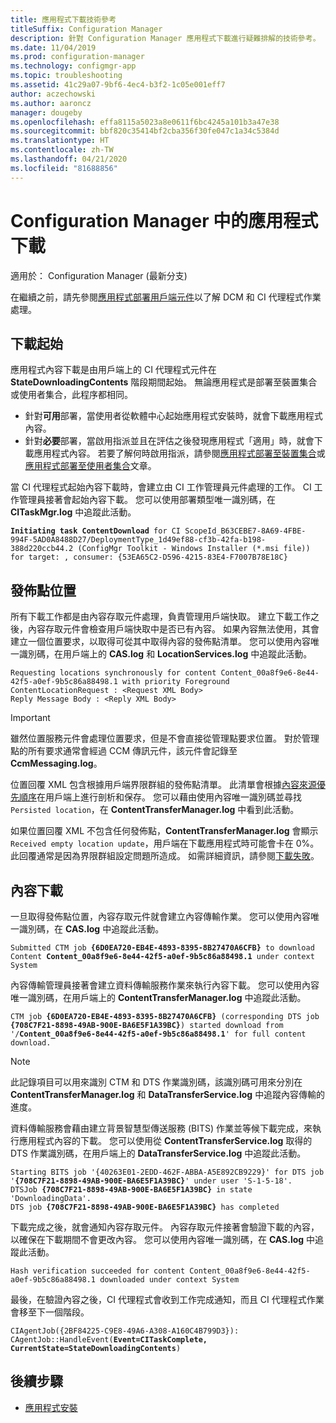 ```yaml
---
title: 應用程式下載技術參考
titleSuffix: Configuration Manager
description: 針對 Configuration Manager 應用程式下載進行疑難排解的技術參考。
ms.date: 11/04/2019
ms.prod: configuration-manager
ms.technology: configmgr-app
ms.topic: troubleshooting
ms.assetid: 41c29a07-9bf6-4ec4-b3f2-1c05e001eff7
author: aczechowski
ms.author: aaroncz
manager: dougeby
ms.openlocfilehash: effa8115a5023a8e0611f6bc4245a101b3a47e38
ms.sourcegitcommit: bbf820c35414bf2cba356f30fe047c1a34c5384d
ms.translationtype: HT
ms.contentlocale: zh-TW
ms.lasthandoff: 04/21/2020
ms.locfileid: "81688856"
---
```

# <a name="application-download-in-configuration-manager"></a>Configuration Manager 中的應用程式下載

適用於：  Configuration Manager (最新分支)

在繼續之前，請先參閱[應用程式部署用戶端元件](client-components-technical-reference.md)以了解 DCM 和 CI 代理程式作業處理。

## <a name="download-initiation"></a>下載起始

應用程式內容下載是由用戶端上的 CI 代理程式元件在 **StateDownloadingContents** 階段期間起始。 無論應用程式是部署至裝置集合或使用者集合，此程序都相同。

- 針對**可用**部署，當使用者從軟體中心起始應用程式安裝時，就會下載應用程式內容。
- 針對**必要**部署，當啟用指派並且在評估之後發現應用程式「適用」時，就會下載應用程式內容。 若要了解何時啟用指派，請參閱[應用程式部署至裝置集合](device-deployment-technical-reference.md)或[應用程式部署至使用者集合](user-deployment-technical-reference.md)文章。

當 CI 代理程式起始內容下載時，會建立由 CI 工作管理員元件處理的工作。 CI 工作管理員接著會起始內容下載。 您可以使用部署類型唯一識別碼，在 **CITaskMgr.log** 中追蹤此活動。

<pre><code class="lang-text"><b>Initiating task ContentDownload</b> for CI ScopeId_B63CEBE7-8A69-4FBE-994F-5AD0A8488D27/DeploymentType_1d49ef88-cf3b-42fa-b198-388d220ccb44.2 (ConfigMgr Toolkit - Windows Installer (*.msi file)) for target: , consumer: {53EA65C2-D596-4215-83E4-F7007B78E18C}
</code></pre>

## <a name="distribution-point-location"></a>發佈點位置

所有下載工作都是由內容存取元件處理，負責管理用戶端快取。 建立下載工作之後，內容存取元件會檢查用戶端快取中是否已有內容。 如果內容無法使用，其會建立一個位置要求，以取得可從其中取得內容的發佈點清單。 您可以使用內容唯一識別碼，在用戶端上的 **CAS.log** 和 **LocationServices.log** 中追蹤此活動。

```text
Requesting locations synchronously for content Content_00a8f9e6-8e44-42f5-a0ef-9b5c86a88498.1 with priority Foreground
ContentLocationRequest : <Request XML Body>
Reply Message Body : <Reply XML Body>
```

> [!IMPORTANT]
> 雖然位置服務元件會處理位置要求，但是不會直接從管理點要求位置。 對於管理點的所有要求通常會經過 CCM 傳訊元件，該元件會記錄至 **CcmMessaging.log**。

位置回覆 XML 包含根據用戶端界限群組的發佈點清單。 此清單會根據[內容來源優先順序](../../core/plan-design/hierarchy/fundamental-concepts-for-content-management.md#content-source-priority)在用戶端上進行剖析和保存。 您可以藉由使用內容唯一識別碼並尋找 `Persisted location`，在 **ContentTransferManager.log** 中看到此活動。 

如果位置回覆 XML 不包含任何發佈點，**ContentTransferManager.log** 會顯示 `Received empty location update`，用戶端在下載應用程式時可能會卡在 0%。 此回覆通常是因為界限群組設定問題所造成。 如需詳細資訊，請參閱[下載失敗](../deploy-use/troubleshoot-application-deployment.md#download-failures)。

## <a name="content-download"></a>內容下載

一旦取得發佈點位置，內容存取元件就會建立內容傳輸作業。 您可以使用內容唯一識別碼，在 **CAS.log** 中追蹤此活動。

<pre><code class="lang-text">Submitted CTM job <b>{6D0EA720-EB4E-4893-8395-8B27470A6CFB}</b> to download Content <b>Content_00a8f9e6-8e44-42f5-a0ef-9b5c86a88498.1</b> under context System
</code></pre>

內容傳輸管理員接著會建立資料傳輸服務作業來執行內容下載。 您可以使用內容唯一識別碼，在用戶端上的 **ContentTransferManager.log** 中追蹤此活動。

<pre><code class="lang-text">CTM job <b>{6D0EA720-EB4E-4893-8395-8B27470A6CFB}</b> (corresponding DTS job <b>{708C7F21-8898-49AB-900E-BA6E5F1A39BC}</b>) started download from '<Distribution Point URL>/<b>Content_00a8f9e6-8e44-42f5-a0ef-9b5c86a88498.1</b>' for full content download.
</code></pre>

> [!NOTE]
> 此記錄項目可以用來識別 CTM 和 DTS 作業識別碼，該識別碼可用來分別在 **ContentTransferManager.log** 和 **DataTransferService.log** 中追蹤內容傳輸的進度。

資料傳輸服務會藉由建立背景智慧型傳送服務 (BITS) 作業並等候下載完成，來執行應用程式內容的下載。 您可以使用從 **ContentTransferService.log** 取得的 DTS 作業識別碼，在用戶端上的 **DataTransferService.log** 中追蹤此活動。

<pre><code class="lang-text">Starting BITS job '{40263E01-2EDD-462F-ABBA-A5E892CB9229}' for DTS job '<b>{708C7F21-8898-49AB-900E-BA6E5F1A39BC}</b>' under user 'S-1-5-18'.
DTSJob <b>{708C7F21-8898-49AB-900E-BA6E5F1A39BC}</b> in state 'DownloadingData'.
DTS job <b>{708C7F21-8898-49AB-900E-BA6E5F1A39BC}</b> has completed
</code></pre>

下載完成之後，就會通知內容存取元件。 內容存取元件接著會驗證下載的內容，以確保在下載期間不會更改內容。 您可以使用內容唯一識別碼，在 **CAS.log** 中追蹤此活動。

```text
Hash verification succeeded for content Content_00a8f9e6-8e44-42f5-a0ef-9b5c86a88498.1 downloaded under context System
```

最後，在驗證內容之後，CI 代理程式會收到工作完成通知，而且 CI 代理程式作業會移至下一個階段。

<pre><code class="lang-text">CIAgentJob({2BF84225-C9E8-49A6-A308-A160C4B799D3}): CAgentJob::HandleEvent(<b>Event=CITaskComplete, CurrentState=StateDownloadingContents</b>)
</code></pre>

## <a name="next-steps"></a>後續步驟

- [應用程式安裝](deployment-install-technical-reference.md)
